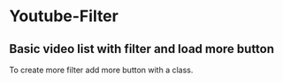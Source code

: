 # Youtube-Filter
Basic video list with filter and load more button
-

To create more filter add more button with a class.

